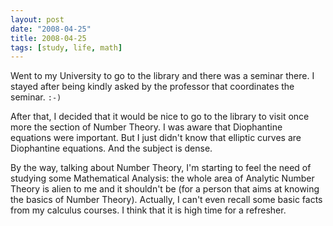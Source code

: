 ```yaml
---
layout: post
date: "2008-04-25"
title: 2008-04-25
tags: [study, life, math]
---
```

Went to my University to go to the library and there was a seminar
there. I stayed after being kindly asked by the professor that
coordinates the seminar. `:-)`

After that, I decided that it would be nice to go to the library to
visit once more the section of Number Theory. I was aware that
Diophantine equations were important. But I just didn't know that
elliptic curves are Diophantine equations. And the subject is
dense.

By the way, talking about Number Theory, I'm starting to feel the
need of studying some Mathematical Analysis: the whole area of
Analytic Number Theory is alien to me and it shouldn't be (for a
person that aims at knowing the basics of Number Theory). Actually,
I can't even recall some basic facts from my calculus courses. I
think that it is high time for a refresher.


